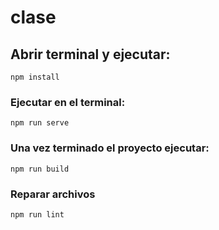 # clase

## Abrir terminal y ejecutar:
```
npm install
```

### Ejecutar en el terminal:
```
npm run serve
```

### Una vez terminado el proyecto ejecutar:
```
npm run build
```

### Reparar archivos
```
npm run lint
```


